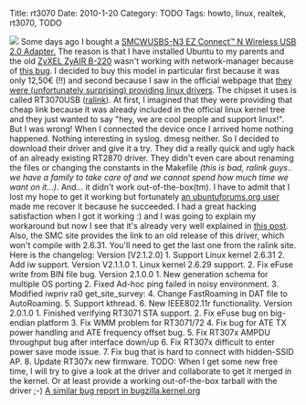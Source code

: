 Title: rt3070
Date: 2010-1-20
Category: TODO
Tags: howto, linux, realtek, rt3070, TODO

![](http://www.smc.com/images/products/400/SMCWUSBS_N3.jpg) Some days ago I bought a [SMCWUSBS-N3 EZ Connect™ N Wireless USB 2.0
Adapter.](http://www.smc.com/index.cfm?event=viewProduct&cid=5&scid=117&localeCode=EN_GBR&pid=1699) The reason is that I have installed
Ubuntu to my parents and the old [ZyXEL ZyAIR B-220](http://descargardrivers.es/photos/Z/y/x/ZyxelZyAIR-B-220-1-pic.jpg) wasn't working with
network-manager because of [this bug](https://bugzilla.gnome.org/show_bug.cgi?id=605880). I decided to buy this model in particular first
because it was only 12,50€ (!!) and second because I saw in the official webpage that [they were (unfortunately surprising) providing linux
drivers](http://www.smc.com/index.cfm?event=downloads.doSearchCriteria&localeCode=EN_GBR&productCategory=5&modelNumber=1699&partNumber=4338&downloadType=1&knowsPartNumber=false).
The chipset it uses is called RT3070USB ([ralink](http://www.ralinktech.com/support.php?s=2)). At first, I imagined that they were providing
that cheap link because it was already included in the official linux kernel tree and they just wanted to say "hey, we are cool people and
support linux!". But I was wrong! When I connected the device once I arrived home nothing happened. Nothing interesting in syslog. dmesg
neither. So I decided to download their driver and give it a try. They did a really quick and ugly hack of an already existing RT2870
driver. They didn't even care about renaming the files or changing the constants in the Makefile *(this is bad, ralink guys.. we have a
family to take care of and we cannot spend how much time we want on it...)*. And... it didn't work out-of-the-box(tm). I have to admit that
I lost my hope to get it working but fortunately [an ubuntuforums.org user](http://ubuntuforums.org/showthread.php?t=1155941&page=11) made
me recover it because he succeeded. I had a great hacking satisfaction when I got it working :) and I was going to explain my workaround but
now I see that it's already very well explained in [this post](http://ubuntuforums.org/showpost.php?p=8418039&postcount=182). Also, the SMC
site provides the link to an old release of this driver, which won't compile with 2.6.31. You'll need to get the last one from the ralink
site. Here is the changelog: Version [V2.1.2.0] 1. Support Linux kernel 2.6.31 2. Add iw support. Version V2.1.1.0 1. Linux kernel 2.6.29
support. 2. Fix eFuse write from BIN file bug. Version 2.1.0.0 1. New generation schema for multiple OS porting 2. Fixed Ad-hoc ping failed
in noisy environment. 3. Modified iwpriv ra0 get\_site\_survey: 4. Change FastRoaming in DAT file to AutoRoaming. 5. Support kthread. 6. New
IEEE802.11r functionality. Version 2.0.1.0 1. Finished verifying RT3071 STA support. 2. Fix eFuse bug on big-endian platform 3. Fix WMM
problem for RT3071/72 4. Fix bug for ATE TX power handling and ATE frequency offset bug. 5. Fix RT307x AMPDU throughput bug after interface
down/up 6. Fix RT307x difficult to enter power save mode issue. 7. Fix bug that is hard to connect with hidden-SSID AP. 8. Update RT307x new
firmware. TODO: When I get some new free time, I will try to give a look at the driver and collaborate to get it merged in the kernel. Or at
least provide a working out-of-the-box tarball with the driver ;-) [A similar bug report in
bugzilla.kernel.org](http://bugzilla.kernel.org/show_bug.cgi?id=14808) [](http://lainconscienciadepablo.net/content/rt3070)
